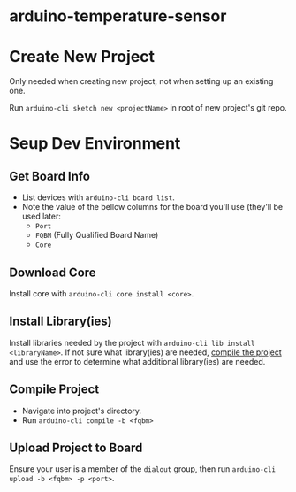 # arduino-temperature-sensor

# Create New Project

Only needed when creating new project, not when setting up an existing one.

Run `arduino-cli sketch new <projectName>` in root of new project's git repo.

# Seup Dev Environment

## Get Board Info

- List devices with `arduino-cli board list`.
- Note the value of the bellow columns for the board you'll use (they'll be used later:
   - `Port`
   - `FQBM` (Fully Qualified Board Name)
   - `Core`

## Download Core

Install core with `arduino-cli core install <core>`.

## Install Library(ies)

Install libraries needed by the project with `arduino-cli lib install <libraryName>`. If not sure what library(ies) are needed, [compile the project](#compile-project) and use the error to determine what additional library(ies) are needed.

## Compile Project

- Navigate into project's directory.
- Run `arduino-cli compile -b <fqbm>`

## Upload Project to Board

Ensure your user is a member of the `dialout` group, then run `arduino-cli upload -b <fqbm> -p <port>`.

